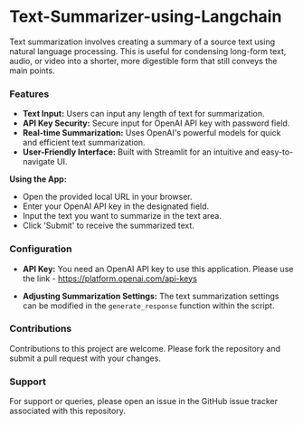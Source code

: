 # Text-Summarizer-using-Langchain
Text summarization involves creating a summary of a source text using natural language processing. This is useful for condensing long-form text, audio, or video into a shorter, more digestible form that still conveys the main points.

### Features
- **Text Input:** Users can input any length of text for summarization.
- **API Key Security:** Secure input for OpenAI API key with password field.
- **Real-time Summarization:** Uses OpenAI's powerful models for quick and efficient text summarization.
- **User-Friendly Interface:** Built with Streamlit for an intuitive and easy-to-navigate UI.


**Using the App:**
   - Open the provided local URL in your browser.
   - Enter your OpenAI API key in the designated field.
   - Input the text you want to summarize in the text area.
   - Click 'Submit' to receive the summarized text.

### Configuration
- **API Key:** You need an OpenAI API key to use this application. Please use the link - https://platform.openai.com/api-keys

- **Adjusting Summarization Settings:**
  The text summarization settings can be modified in the `generate_response` function within the script.

### Contributions
Contributions to this project are welcome. Please fork the repository and submit a pull request with your changes.

### Support
For support or queries, please open an issue in the GitHub issue tracker associated with this repository.
